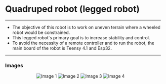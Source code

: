 # Quadruped robot (legged robot)  
---
-   The objective of this robot is to work on uneven terrain where a wheeled robot would be constrained.
-   This legged robot's primary goal is to increase stability and control.
-   To avoid the necessity of a remote controller and to run the robot, the main board of the robot is Teensy 4.1 and Esp32.
---
### Images

<div style="width:60%; margin: auto;">

![Image 1](./img/IMG20230411061551.jpg)
![Image 2](./img/IMG20230411061627.jpg)
![Image 3](./img/IMG20230411061643.jpg)
![Image 4](./img/IMG20230411062227.jpg)

</div>

